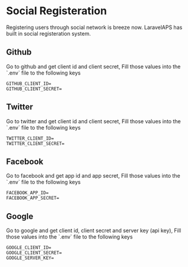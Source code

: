 <h1 class="fsz-xl tt-u ls-16">Social Registeration</h1>
Registering users through social network is breeze now. LaravelAPS has built in social registeration system.

<h2 class="fsz-lg tt-u ls-16 c-gray mt-6 bdB">Github</h2>
Go to github and get client id and client secret, Fill those values into the `.env` file to the following keys

    GITHUB_CLIENT_ID=
    GITHUB_CLIENT_SECRET=


<h2 class="fsz-lg tt-u ls-16 c-gray mt-6 bdB">Twitter</h2>    
Go to twitter and get client id and client secret, Fill those values into the `.env` file to the following keys

    TWITTER_CLIENT_ID=
    TWITTER_CLIENT_SECRET=    
    
<h2 class="fsz-lg tt-u ls-16 c-gray mt-6 bdB">Facebook</h2>    
Go to facebook and get app id and app secret, Fill those values into the `.env` file to the following keys

    FACEBOOK_APP_ID=
    FACEBOOK_APP_SECRET=    
    
<h2 class="fsz-lg tt-u ls-16 c-gray mt-6 bdB">Google</h2>    
Go to google and get client id, client secret and server key (api key), Fill those values into the `.env` file to the following keys

    GOOGLE_CLIENT_ID=
    GOOGLE_CLIENT_SECRET=
    GOOGLE_SERVER_KEY=    